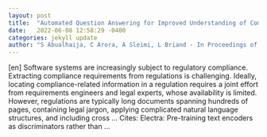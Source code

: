 ```yaml
---
layout: post
title:  "Automated Question Answering for Improved Understanding of Compliance Requirements: A Multi-Document Study"
date:   2022-06-08 12:58:29 -0400
categories: jekyll update
author: "S Abualhaija, C Arora, A Sleimi, L Briand - In Proceedings of the 30th IEEE International …"
---
```

[en] Software systems are increasingly subject to regulatory compliance. Extracting compliance requirements from regulations is challenging. Ideally, locating compliance-related information in a regulation requires a joint effort from requirements engineers and legal experts, whose availability is limited. However, regulations are typically long documents spanning hundreds of pages, containing legal jargon, applying complicated natural language structures, and including cross …
Cites: ‪Electra: Pre-training text encoders as discriminators rather than …‬  